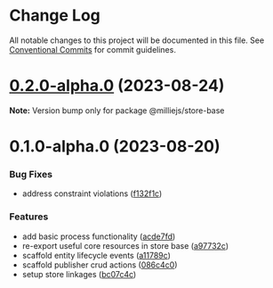 # Change Log

All notable changes to this project will be documented in this file.
See [Conventional Commits](https://conventionalcommits.org) for commit guidelines.

# [0.2.0-alpha.0](https://github.com/sbonami/milliejs/compare/v0.1.0-alpha.0...v0.2.0-alpha.0) (2023-08-24)

**Note:** Version bump only for package @milliejs/store-base





# 0.1.0-alpha.0 (2023-08-20)


### Bug Fixes

* address constraint violations ([f132f1c](https://github.com/sbonami/milliejs/commit/f132f1ce1cdf52a0faba3529d88e587bda425b15))


### Features

* add basic process functionality ([acde7fd](https://github.com/sbonami/milliejs/commit/acde7fd03868d1ae9efdac8619f9bdd79a0e9fcc))
* re-export useful core resources in store base ([a97732c](https://github.com/sbonami/milliejs/commit/a97732ca6aad8c93617318263494c3cf51a33435))
* scaffold entity lifecycle events ([a11789c](https://github.com/sbonami/milliejs/commit/a11789c28184f2bf8bde615d4628251cffda1809))
* scaffold publisher crud actions ([086c4c0](https://github.com/sbonami/milliejs/commit/086c4c0e130968ff50f8eea94b5c42d36340f028))
* setup store linkages ([bc07c4c](https://github.com/sbonami/milliejs/commit/bc07c4c8ee01d7d66448201b21da98791a21b9b8))
